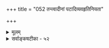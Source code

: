 +++
title = "052 तन्त्वादीनां पटादिव्यवहृतिनियता"

+++
<details><summary>मूलम्</summary>

तन्त्वादीनां पटादिव्यवहृतिनियता दृश्यते काऽप्यवस्था सा चेद् द्रव्यस्वरूपं भवति विफलता कारकव्यापृतीनाम् ।  
तत्रासंयुक्तबुद्धिः कथमिव च भवेत् स्थैर्यवादस्थितानां नैरन्तर्यं च भावो मम तदघटितं मध्यमेवान्तरं च ॥ ५२ ॥
</details>

<details><summary>सर्वाङ्कषटीका - ५२</summary>

412. 

739 

[ संयोगोऽतिरिक्तः ] 

तन्त्वादीनां पटादिव्यवहतिनियता दृश्यते काऽप्यवस्था 

सा चेद् द्रव्यस्वरूपं, भवति विफलता कारकव्यापृतीनाम् । तत्रासंयुक्तबुद्धिः कथमिव च भवेत् स्थैर्यवादस्थितानां 

नैरन्तर्यं च भावो मम, तदघटितं मध्यमेवान्तरं च ॥52॥ 



क्रमप्राप्तं संयोगं निरूपयिष्यन्, तदतिरिक्तमनङ्गीकुर्वतो बौद्धस्याशयं विमृशति - तन्त्वादीना- मित्यादि । संयोगो नातिरिक्तः, किन्तु द्रव्यस्वरूपमेवेति बौद्धाः । यदि संयोगोऽतिरिक्तो नाङ्गीक्रियते, पटघटाद्यर्था एव न भवेरन् । तन्तूनां परस्परसंयोगात्खलु पटाद्युत्पत्तिः । **अतः** = तन्त्वादीनाम् अवयवानाम् **पटादिव्यवहतिनियता** = पटादिशब्दप्रयोगव्यवहारेषु नियमेन विषयतया प्रतीयमाना **कापि** = काचित् अवस्था **दृश्यते** = प्रत्यक्षसिद्धा वर्तते । यद्यपि सिद्धान्तेऽवयवातिरिक्तोऽवयवी निरस्तः पूर्वमेव ( जड. 20-22 ) । अथाप्यवयवा एव नावयवी, तन्तुष्वपि पटबुद्धिप्रसङ्गात् । नापि तन्तूनां संयोगमात्रमपि पटः, तन्तूनां पिण्डेष्वपि परस्परसंयोगसत्त्वेऽपि पटबुद्धेरभावात् । किन्तु वैशेषिकसंमतपरस्परविलक्षणतन्तुसंयोगे सत्येव पटबुद्धिः । अतस्संयोगाख्यातिरिक्तगुणस्यानङ्गीकारे पटबुद्धिरेव निर्विषया स्यात् । अतोऽवस्थान्तरं प्राप्ता- स्तन्तवः पटः । अवस्था च तन्तुषु असमवायिकारणतया वैशेषिकाभिमतस्संयोग एव । अतस्संयोग आवश्यकः । ननु तन्तुषु सुसूक्ष्मदर्शनेऽपि तन्त्वपेक्षयातिरिक्तं किञ्चिन्न दृश्यत एव । तयोर्मध्येऽन्तरालं तु न दृश्यते । अतोऽन्तरालाभाव एव संयोगः । घटे कपालद्वयसंयोगस्थले इदमितोऽपि स्पष्टम् । प्रत्येकं स्थितयोः कपालयोस्संयोगे कृते, मध्येऽवकाशाभावापेक्षयातिरिक्तः को वा पदार्थो दृश्यते ? अतोऽन्तरालाभाव एव संयोगः । अभावश्च वस्तुस्वरूपादनतिरिक्त एवेति, नातिरिक्तः संयोग इति चेत् - सा संयुक्तावस्था द्रव्यस्वरूपं चेत्, **कारकव्यापृतीनाम्** = कुविन्दव्यापाराणाम् विफलता भवति, तन्तूनां पूर्वमेव सत्त्वात्, कुविन्दादिना किं कर्तव्यम् ॥ 

ननु असंयुक्तद्रव्यस्वरूपमेवान्यत्, संयुक्तद्रव्यस्वरूपमेवान्यदिति न तयोरविशेषप्रसङ्गः, गुणगुणिनोर- भेदात्, सर्वेषां क्षणिकत्वाच्चेत्यत्राह - तत्रेत्यादि । **स्थैर्यवादस्थितानां** = क्षणिकवादखण्डनपूर्वकं (जड. 25- 30) वस्तुस्थैर्यं साधितवतां सिद्धान्तिनां **तत्र** = तन्तुषु **असंयुक्तत्वबुद्धिः** = पूर्वमसंयुक्तास्तन्तवोऽन्ये, अनन्तरं च संयुक्तास्तन्तवोऽन्ये इति बुद्धिः कथमिव च भवेत् ? अतः पूर्वं संयोगशून्यास्तन्तव आसन्, अनन्तरं कारकव्यापारवशात् तन्तुसंयोगो जात इति वक्तव्यमिति संयोगो द्रव्यस्वरूपं न स्यात् । ननु तन्तवः पूर्वं परस्परमसंयुक्ताः अनन्तरं संयुक्ता अभूवन्नित्यत्र प्रत्यक्षेण किमीक्ष्यत इति वक्तव्यम् । असंयुक्तावस्थास्तन्तवः विरलाः मध्ये अन्तरालयुक्ता आसन् । अनन्तरं संयुक्ततावस्थायामन्तरालं नष्टमिति खलु वक्तव्यम् । इदं कपालद्वयसंयोगस्थलेऽतिस्पष्टम् । एवञ्च संयोगो नाम अन्तरालाभावः - नैरन्तर्यमेव । तदपेक्षयातिरिक्तः न कोऽपि पदार्थो दृश्यत इति चेत्, तत्राह - नैरन्तर्यं च **भावः** = **नैरन्तर्यम्** = अन्तरालाभवः मम मते **भावः** = भावरूप एव । अभावस्यातिरिक्तत्वाभावात्, तुच्छत्वाभावाच्च । ननु तर्ह्यन्तरालपदार्थः कः ? 



740 

[सांशावयवविवादविमर्शः ] 

413. सर्वं द्रव्यं सभागं; न यदि, कथमुपाध्यन्वयो भागतः स्यात् 

कार्त्स्न्येनोपाधियोगे कथमणुविभुनोः सूक्ष्मतादीति जैनाः । 

यस्याभावो नैरन्तर्यमित्युच्यत इत्यत्र - अन्तरं **च** = अन्तरं नाम **तदघटितम्** = संयोगरहितम् **मध्यमेव** = अवयवयोः मध्यप्रदेश एव । एवञ्चान्तरं नाम मध्यप्रदेशः अवयवद्वयोर्मध्ये दृश्यमानः आकाशदेशः । नैरन्तर्यं तदभावः । मध्ये आकाशादर्शनम् । स एव संयोगपदार्थः ॥ 

तिष्ठ तिष्ठ किमुक्त्वा त्वं त्वरया कुत्र गच्छसि ? अर्थमन्तरशब्दस्य प्रोच्यान्यत्र तु गम्यताम् । यद्यन्तरपदार्थः स्यादभावात्मक एव ते । परस्पराश्रयः स्पष्टः दुर्वारस्तु प्रसज्यते ॥ 

यदि भावस्तमाख्याहि कीदृशः, दर्शयाथवा । तृतीया तु गतिर्नास्ति ऋते तेऽत्र पलायनात् । 

किमन्धस्त्वम्? मध्ये आलोकमपि न किं पश्यसि ? पश्याम्यत्र । अन्धकारे किं पश्यस्यालोकम् ? वस्तुद्वयं स्पृशतोऽन्तरालानुभवो भवत्येवान्धकारेऽपि । तर्ह्याकाश एवास्तु ! किमाकाशस्तव स्पार्शनः ? अस्तु कामम्, का हानिः ? हानिर्न मम, किन्तु 'प्रत्यक्षं व्योम, नीलं नभः' इति वदतस्तवैव हानिः ( जड. 42 ) । न च जलसंयुक्तवह्नेः चक्षुषाऽग्रहणेऽपि त्वचा ग्रहणवत् अन्धकारे आकाशस्य ग्रहणमुपपद्यत इति शङ्कयम्, जलसंयुक्तवह्नेस्त्वचा ग्रहणं तत्रोष्णस्पर्शसत्त्वात् । नैवमाकाशः स्पर्शवान्, येन त्वचा ग्रहणमुपपद्येत ॥ 

हन्त ! वेदान्तिनो ह्येते तार्किकोपरि कोपतः । यत्किञ्चिदपि प्रब्रूयुः तर्कमाश्रित्य केवलम् ॥ 

भो दुष्टतार्किक ! भवतो वान्तरालपदार्थः कः ? कं पृच्छसि ? किं संयोगनिराकर्तारं सौगतम्, उत संयोगमतिरिक्तं वदन्तं वैशेषिकम् ? सौगतस्य तु तत् तुच्छरूपम् । वैशेषिकाणां तु मध्ये पदार्थान्तराभावः । एते तु अतिरिक्ताभाववादिनः । अथवा पूर्वसंयोगज्ञाने, विभागो वाऽन्तरालोऽस्तु । अभावमतिरिक्तमनङ्गीकुर्वतां भवतामेव क्लेशः । अत उच्यतामन्तरालपदार्थः । उच्यते - चाक्षुषस्त्वन्तरालः आलोकादिरेव । स्पार्शनस्तु भिन्नदेशवर्तित्वमेव । घटद्वयमन्धकारे त्वचा प्रत्येकं गृह्णन् हि उभयोर्देशभेदं जानात्येव । अतश्च संयोगाभावः मध्यदेश एव । पूर्वसंयोगमजानतः पुरुषस्य भवतोऽपि न विभागग्रहणसंभवः । हिमवद्विन्ध्ययोर्दूरत्वरूपं देशभेदमेव तयोरन्तरालं वदन्ति मानवाः । अतो नान्तरालाभावमात्रं संयोगः, किन्त्वतिरिक्त एव ॥ 

ननु भोः ! पुनः कं वञ्चयसि ? त्वचा तु घटद्वयं ज्ञायते, न तु मध्यदेशः । त्वगिन्द्रियं खलु स्पर्शं गृह्णाति, तदाश्रयं द्रव्यं च । मध्यदेशं कथं गृह्णीयात् ? मध्ये यदि संयोगोऽङ्गीक्रियेत, तदा संयोगाभावोऽपि त्वचा गृह्येत । आम्! आम्!! अत एवोच्यते मयापि, संयोग आवश्यक इति ॥ 

त्यज्यतामीदृशी चर्चा वृथा शब्दविवर्धनी । स्मर नेदं तर्कशास्त्रं किन्त्वध्यात्मविचारणम् ॥ ५२ ॥
</details>
